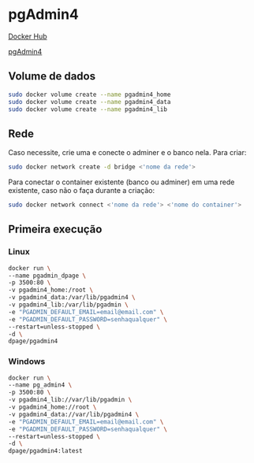 # pgAdmin4

[Docker Hub](https://hub.docker.com/r/dpage/pgadmin4)

[pgAdmin4](https://www.pgadmin.org/)

## Volume de dados

```sh
sudo docker volume create --name pgadmin4_home
sudo docker volume create --name pgadmin4_data
sudo docker volume create --name pgadmin4_lib
```

## Rede

Caso necessite, crie uma e conecte o adminer e o banco nela.
Para criar:
```sh
sudo docker network create -d bridge <'nome da rede'>
```
Para conectar o container existente (banco ou adminer) em uma rede existente, caso não o faça durante a criação:
```sh
sudo docker network connect <'nome da rede'> <'nome do container'>
```

## Primeira execução

### Linux

```sh
docker run \
--name pgadmin_dpage \
-p 3500:80 \
-v pgadmin4_home:/root \
-v pgadmin4_data:/var/lib/pgadmin4 \
-v pgadmin4_lib:/var/lib/pgadmin \
-e "PGADMIN_DEFAULT_EMAIL=email@email.com" \
-e "PGADMIN_DEFAULT_PASSWORD=senhaqualquer" \
--restart=unless-stopped \
-d \
dpage/pgadmin4
```

### Windows
```sh
docker run \
--name pg_admin4 \
-p 3500:80 \
-v pgadmin4_lib://var/lib/pgadmin \
-v pgadmin4_home://root \
-v pgadmin4_data://var/lib/pgadmin4 \
-e "PGADMIN_DEFAULT_EMAIL=email@email.com" \
-e "PGADMIN_DEFAULT_PASSWORD=senhaqualquer" \
--restart=unless-stopped \
-d \
dpage/pgadmin4:latest
```